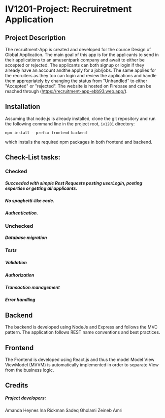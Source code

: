 # IV1201-Project: Recruiretment Application
## Project Description

The recruitment-App is created and developed for the cource Design of Global Application. The main goal of this app is for the applicants to send in their applications to an amusentpark company and await to either be accepted or rejected. The applicants can both signup or login if they already have an account andthe apply for a job/jobs. The same applies for the recruiters as they too can login and review the applications and handle them appropriately by changing the status from "Unhandled" to either "Accepted" or "rejected".
The website is hosted on Firebase and can be reached through (https://recruitment-app-ebb93.web.app/).

## Installation
Assuming that node.js is already installed, clone the git repository and run the following command line in the project root, `iv1201` directory:

`npm install --prefix frontend backend `

which installs the required npm packages in both frontend and backend.

## Check-List tasks:

### Checked
##### Succeeded with simple Rest Requests posting userLogin, posting expertise or getting all applicants.
##### No spaghetti-like code.
##### Authentication.


### Unchecked
##### Database migration
##### Tests
##### Validation
##### Authorization
##### Transaction management
##### Error handling

## Backend 
The backend is developed using NodeJs and Express and follows the MVC pattern. The application follows REST name conventions and best practices. 

## Frontend 
The Frontend is developed using React.js and thus the model Model View ViewModel (MVVM) is automatically implemented in order to separate View from the business logic.

## Credits
##### Project developers:
 Amanda Heynes
 Ina Rickman
 Sadeq Gholami
 Zeineb Amri
